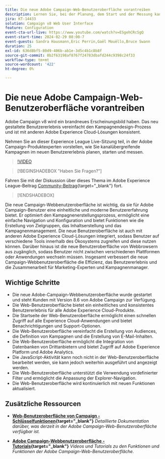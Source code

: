 ```yaml
---
title: Die neue Adobe Campaign-Web-Benutzeroberfläche vorantreiben
description: Lernen Sie, bei der Planung, dem Start und der Messung kanalübergreifender Marketingstrategien, einschließlich E-Mail-Marketing und Social-Media-Marketing, mithilfe der neuen Adobe Campaign-Web-Benutzeroberfläche effizienter zu sein.
jira: KT-14433
solution: Campaign v8 Web User Interface
feature: Configuration
event-cta-url-live: https://www.youtube.com/watch?v=ESgehCRcSgQ
event-start-time: 2024-02-29 08:00-7
event-guests: Sandra Hausmann,Eric Perrin,Gaël Mouëllo,Bruce Swann
duration: 25
exl-id: 636d8bf5-80d9-406b-ab1e-3d5c4b1c8b8f
source-git-commit: 0b2f63198af8767f24783dbafd244c9398c24f33
workflow-type: tm+mt
source-wordcount: '422'
ht-degree: 0%

---
```


# Die neue Adobe Campaign-Web-Benutzeroberfläche vorantreiben

Adobe Campaign v8 wird ein brandneues Erscheinungsbild haben. Das neu gestaltete Benutzererlebnis vereinfacht den Kampagnendesign-Prozess und ist mit anderen Adobe Experience Cloud-Lösungen konsistent.

Nehmen Sie an dieser Experience League Live-Sitzung teil, in der Adobe Campaign-Produktexperten vorstellen, wie Sie kanalübergreifende Kampagnen im neuen Benutzererlebnis planen, starten und messen.

>[!VIDEO](https://video.tv.adobe.com/v/3427258/?quality=12&learn=on)

>[!BEGINSHADEBOX &quot;Haben Sie Fragen?&quot;]

Fahren Sie mit der Diskussion über dieses Thema im Adobe Experience League-Beitrag [Community-Beitrag](https://experienceleaguecommunities.adobe.com/t5/adobe-campaign-classic/experience-league-live-post-session-discussion-leaping-ahead/m-p/656893#M2671){target="_blank"} fort.

>[!ENDSHADEBOX]

Die neue Campaign-Webbenutzeroberfläche ist wichtig, da sie für Adobe Campaign-Benutzer eine einheitliche und moderne Benutzererfahrung bietet. Er optimiert den Kampagnenerstellungsprozess, ermöglicht eine einfache Navigation und Konfiguration und bietet Funktionen wie die Erstellung von Zielgruppen, das Inhaltserstellung und das Kampagnenmanagement. Die neue Benutzeroberfläche ist auch mit anderen Adobe Experience Cloud-Lösungen integriert, sodass Benutzer auf verschiedene Tools innerhalb des Ökosystems zugreifen und diese nutzen können. Darüber hinaus ist die neue Benutzeroberfläche von Webbrowsern aus zugänglich, sodass Benutzer nicht zwischen verschiedenen Plattformen oder Anwendungen wechseln müssen. Insgesamt verbessert die neue Campaign-Webbenutzeroberfläche die Effizienz, das Benutzererlebnis und die Zusammenarbeit für Marketing-Experten und Kampagnenmanager.

## Wichtige Schritte

* Die neue Adobe-Campaign-Webbenutzeroberfläche wurde gestartet und steht Kunden mit Version 8.6 von Adobe Campaign zur Verfügung.
* Die Web-Benutzeroberfläche bietet ein einheitliches und konsistentes Benutzererlebnis für alle Adobe Experience Cloud-Produkte.
* Die Startseite der Web-Benutzeroberfläche ermöglicht einen schnellen Zugriff auf alle Experience Cloud-Anwendungen und bietet Benachrichtigungen und Support-Optionen.
* Die Web-Benutzeroberfläche vereinfacht die Erstellung von Audiences, die Definition von Kampagnen und die Erstellung von E-Mail-Inhalten.
* Die Web-Benutzeroberfläche ermöglicht die Integration von Datenbanken von Drittanbietern und bietet Zugriff auf Adobe Experience Platform und Adobe Analytics.
* Die JavaScript-Aktivität kann noch nicht in der Web-Benutzeroberfläche bearbeitet werden, sie kann jedoch weiterhin ausgeführt und angezeigt werden.
* Die Web-Benutzeroberfläche unterstützt die Verwendung vordefinierter Filter und ermöglicht die Anpassung der Explorer-Navigation.
* Die Web-Benutzeroberfläche wird kontinuierlich mit neuen Funktionen aktualisiert.


## Zusätzliche Ressourcen

* **[Web-Benutzeroberfläche von Campaign - Schlüsselfunktionen](https://experienceleague.adobe.com/docs/campaign-web/v8/whats-new.html?lang=de){target="_blank"}**
  *Detaillierte Dokumentation darüber, was derzeit in der Adobe Campaign-Web-Benutzeroberfläche verfügbar ist.*

* **[Adobe Campaign-Webbenutzeroberfläche - Tutorials](https://experienceleague.adobe.com/docs/campaign-web-learn/tutorials/overview.html?lang=en){target="_blank"}**
  *Videos und Tutorials zu den Funktionen und Funktionen der Adobe Campaign-Web-Benutzeroberfläche.*

